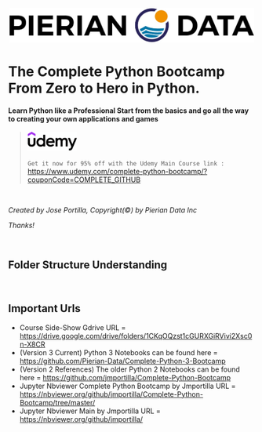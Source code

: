 <p align="center">
<img src="https://raw.githubusercontent.com/hpngithub/PythonBCProject/main/PythonBootCamp/ReadMeImage/Pierian_Data_Logo.png" width="500x"/>
</p>

# The Complete Python Bootcamp From Zero to Hero in Python. 

#### Learn Python like a Professional Start from the basics and go all the way to creating your own applications and games

> <img src="https://raw.githubusercontent.com/hpngithub/PythonBCProject/main/PythonBootCamp/ReadMeImage/logo-udemy.png" width="100x"/>
>
> ```Get it now for 95% off with the Udemy Main Course link :``` https://www.udemy.com/complete-python-bootcamp/?couponCode=COMPLETE_GITHUB

<br>

*_Created by Jose Portilla, Copyright(©) by Pierian Data Inc_*

*_Thanks!_*

<br>

## Folder Structure Understanding


<br>

## Important Urls
+ Course Side-Show Gdrive URL = https://drive.google.com/drive/folders/1CKqOQzst1cGURXGiRVivi2Xsc0n-X8CR
+ (Version 3 Current) Python 3 Notebooks can be found here = https://github.com/Pierian-Data/Complete-Python-3-Bootcamp
+ (Version 2 References) The older Python 2 Notebooks can be found here = https://github.com/jmportilla/Complete-Python-Bootcamp
+ Jupyter Nbviewer Complete Python Bootcamp by Jmportilla URL = https://nbviewer.org/github/jmportilla/Complete-Python-Bootcamp/tree/master/
+ Jupyter Nbviewer Main by Jmportilla URL = https://nbviewer.org/github/jmportilla/
